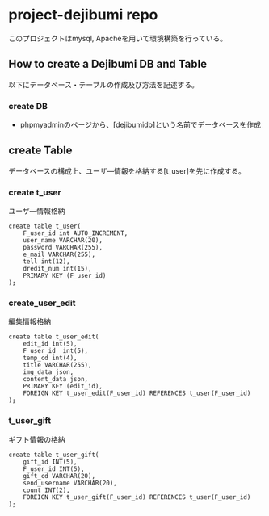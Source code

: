 # project-dejibumi repo
このプロジェクトはmysql, Apacheを用いて環境構築を行っている。


## How to create a Dejibumi DB and Table
以下にデータベース・テーブルの作成及び方法を記述する。

### create DB
- phpmyadminのページから、[dejibumidb]という名前でデータベースを作成

## create Table
データベースの構成上、ユーザ―情報を格納する[t_user]を先に作成する。

### create t_user
ユーザ―情報格納
```
create table t_user(
	F_user_id int AUTO_INCREMENT,
	user_name VARCHAR(20),
	password VARCHAR(255),
	e_mail VARCHAR(255),
	tell int(12),
	dredit_num int(15),
	PRIMARY KEY (F_user_id)	
);
```

### create_user_edit
編集情報格納
```
create table t_user_edit(
	edit_id int(5),
	F_user_id  int(5),
	temp_cd int(4),
	title VARCHAR(255),
	img_data json,
	content_data json,
	PRIMARY KEY (edit_id),
    FOREIGN KEY t_user_edit(F_user_id) REFERENCES t_user(F_user_id)
);
```

### t_user_gift
ギフト情報の格納
```
create table t_user_gift(
	gift_id INT(5),
	F_user_id INT(5),
	gift_cd VARCHAR(20),
	send_username VARCHAR(20),
	count INT(2),
	FOREIGN KEY t_user_gift(F_user_id) REFERENCES t_user(F_user_id)
);
```